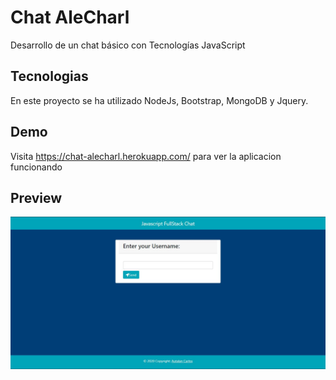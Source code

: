 # Chat AleCharl
Desarrollo de un chat básico con Tecnologías JavaScript

## Tecnologias 
En este proyecto se ha utilizado NodeJs, Bootstrap, MongoDB y Jquery.

## Demo
Visita https://chat-alecharl.herokuapp.com/ para ver la aplicacion funcionando

## Preview
![Preview](./src/public/img/principal_Chat.JPG)
